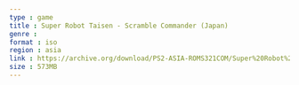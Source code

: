 ```yaml
---
type : game
title : Super Robot Taisen - Scramble Commander (Japan)
genre : 
format : iso
region : asia
link : https://archive.org/download/PS2-ASIA-ROMS321COM/Super%20Robot%20Taisen%20-%20Scramble%20Commander%20%28Japan%29.7z
size : 573MB
---
```

